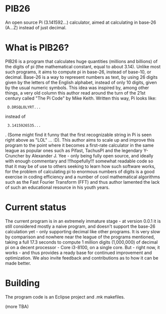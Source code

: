 # PIB26
An open source Pi (3.141592...) calculator, aimed at calculating in base-26 (A...Z) instead of just decimal.

What is PIB26?
==============

PIB26 is a program that calculates huge quantities (millions and billions) of the digits of pi (the mathematical constant, equal to about 3.14). Unlike most such programs, it aims to compute pi in base-26, instead of base-10, or decimal. Base-26 is a way to represent numbers as text, by using 26 digits given by the letters of the English alphabet, instead of only 10 digits, given by the usual numeric symbols. This idea was inspired by, among other things, a very old column this author read around the turn of the 21st century called "The Pi Code" by Mike Keith. Written this way, Pi looks like:

     D.DRSQLOLYRT...
     
instead of

     3.1415926535...

. (Some might find it funny that the first recognizable string in Pi is seen right above as "LOL" ... :D). This author aims to scale up and improve this program to the point where it becomes a first-rate calculator in the same league as popular ones such as Pifast, TachusPI and the legendary Y-Cruncher by Alexander J. Yee - only being fully open source, and ideally with enough commentary and !!!hopefully!!! somewhat readable code so that it may be of use to others seeking to learn how such software works, for the problem of calculating pi to enormous numbers of digits is a good exercise in coding efficiency and a number of cool mathematical algorithms such as the Fast Fourier Transform (FFT) and thus author lamented the lack of such an educational resource in his youth years.

Current status
==============

The current program is in an extremely immature stage - at version 0.0.1 it is still considered mostly a naive program, and doesn't support the base-26 calculation yet - only supporting decimal like other programs. It is very slow by comparison and nowhere near the league of the programs mentioned, taking a full 17.3 seconds to compute 1 million digits (1,000,000) of decimal pi on a decent processor - Core i3-8100, on a single core. But - right now, it works - and thus provides a ready base for continued improvement and optimization. We also invite feedback and contributions as to how it can be made better.

Building
========
The program code is an Eclipse project and .mk makefiles.

(more TBA)
